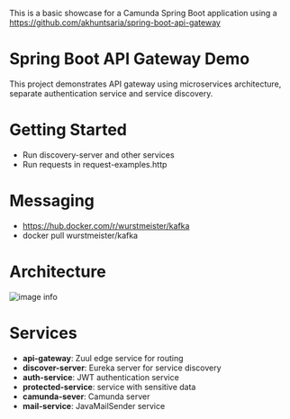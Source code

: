 
This is a basic showcase for a Camunda Spring Boot application using a https://github.com/akhuntsaria/spring-boot-api-gateway

# Spring Boot API Gateway Demo
This project demonstrates API gateway using microservices architecture, separate authentication service and service discovery.

# Getting Started
* Run discovery-server and other services
* Run requests in request-examples.http

# Messaging
* https://hub.docker.com/r/wurstmeister/kafka
* docker pull wurstmeister/kafka

# Architecture
![image info](https://i.imgur.com/YW4DRSd.png)

# Services
* **api-gateway**: Zuul edge service for routing 
* **discover-server**: Eureka server for service discovery
* **auth-service**: JWT authentication service
* **protected-service**: service with sensitive data
* **camunda-sever**: Camunda server
* **mail-service**: JavaMailSender service
